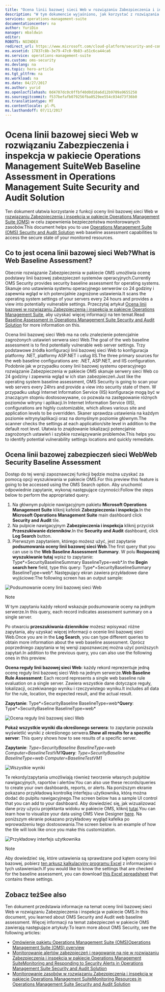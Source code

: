 ```yaml
---
title: "Ocena linii bazowej sieci Web w rozwiązaniu Zabezpieczenia i inspekcja w pakiecie Operations Management Suite | Microsoft Docs"
description: "W tym dokumencie wyjaśniono, jak korzystać z rozwiązania Zabezpieczenia i inspekcja w pakiecie OMS w celu oceny linii bazowej sieci Web wszystkich monitorowanych serwerów sieci Web pod kątem zgodności i zabezpieczeń."
services: operations-management-suite
documentationcenter: na
author: YuriDio
manager: mbaldwin
editor: 
ROBOTS: NOINDEX
redirect_url: https://www.microsoft.com/cloud-platform/security-and-compliance
ms.assetid: 17837c8b-3e79-47c0-9b83-a51c6ca44ca6
ms.service: operations-management-suite
ms.custom: oms-security
ms.devlang: na
ms.topic: hero-article
ms.tgt_pltfrm: na
ms.workload: na
ms.date: 04/27/2017
ms.author: yurid
ms.openlocfilehash: 0d4707dc0c0ffbf40d0d10a6d12b9709a9655258
ms.sourcegitcommit: f537befafb079256fba0529ee554c034d73f36b0
ms.translationtype: MT
ms.contentlocale: pl-PL
ms.lasthandoff: 07/11/2017
---
```

# <a name="web-baseline-assessment-in-operations-management-suite-security-and-audit-solution"></a><span data-ttu-id="6663a-103">Ocena linii bazowej sieci Web w rozwiązaniu Zabezpieczenia i inspekcja w pakiecie Operations Management Suite</span><span class="sxs-lookup"><span data-stu-id="6663a-103">Web Baseline Assessment in Operations Management Suite Security and Audit Solution</span></span>
<span data-ttu-id="6663a-104">Ten dokument ułatwia korzystanie z funkcji oceny linii bazowej sieci Web w [rozwiązaniu Zabezpieczenia i inspekcja w pakiecie Operations Management Suite (OMS)](operations-management-suite-overview.md) w celu zapewnienia bezpieczeństwa monitorowanych zasobów.</span><span class="sxs-lookup"><span data-stu-id="6663a-104">This document helps you to use [Operations Management Suite (OMS) Security and Audit Solution](operations-management-suite-overview.md) web baseline assessment capabilities to access the secure state of your monitored resources.</span></span>

## <a name="what-is-web-baseline-assessment"></a><span data-ttu-id="6663a-105">Co to jest ocena linii bazowej sieci Web?</span><span class="sxs-lookup"><span data-stu-id="6663a-105">What is Web Baseline Assessment?</span></span>
<span data-ttu-id="6663a-106">Obecnie rozwiązanie Zabezpieczenia w pakiecie OMS umożliwia ocenę podstawy linii bazowej zabezpieczeń systemów operacyjnych.</span><span class="sxs-lookup"><span data-stu-id="6663a-106">Currently OMS Security provides security baseline assessment for operating systems.</span></span> <span data-ttu-id="6663a-107">Skanuje ono ustawienia systemu operacyjnego serwerów co 24 godziny i zapewnia wgląd w ich potencjalnie zagrożone ustawienia.</span><span class="sxs-lookup"><span data-stu-id="6663a-107">It scans the operating system settings of your servers every 24 hours and provides a view into potentially vulnerable settings.</span></span> <span data-ttu-id="6663a-108">Przeczytaj artykuł [Ocena linii bazowej w rozwiązaniu Zabezpieczenia i inspekcja w pakiecie Operations Management Suite](oms-security-baseline.md), aby uzyskać więcej informacji na ten temat.</span><span class="sxs-lookup"><span data-stu-id="6663a-108">Read [Baseline Assessment in Operations Management Suite Security and Audit Solution](oms-security-baseline.md) for more information on this.</span></span>

<span data-ttu-id="6663a-109">Ocena linii bazowej sieci Web ma na celu znalezienie potencjalnie zagrożonych ustawień serwera sieci Web.</span><span class="sxs-lookup"><span data-stu-id="6663a-109">The goal of the web baseline assessment is to find potentially vulnerable web server settings.</span></span> <span data-ttu-id="6663a-110">Trzy podstawowe źródła konfiguracji linii bazowej sieci Web to konfiguracja platformy .NET, platformy ASP.NET i usług IIS.</span><span class="sxs-lookup"><span data-stu-id="6663a-110">The three primary sources for the web baseline configurations are: .NET, ASP.NET, and IIS configuration.</span></span>  <span data-ttu-id="6663a-111">Podobnie jak w przypadku oceny linii bazowej systemu operacyjnego rozwiązanie Zabezpieczenia w pakiecie OMS skanuje serwery sieci Web co 24 godziny i zapewnia wgląd w ich stan zabezpieczeń.</span><span class="sxs-lookup"><span data-stu-id="6663a-111">Just like the operating system baseline assessment, OMS Security is going to scan your web servers every 24hrs and provide a view into security state of them.</span></span>  <span data-ttu-id="6663a-112">W przypadku usługi Internet Information Service (IIS) konfiguracje mogą być w znaczącym stopniu dostosowywane, co pozwala na zastępowanie różnych poziomów witryny i aplikacji.</span><span class="sxs-lookup"><span data-stu-id="6663a-112">In Internet Information Service (IIS), configurations are highly customizable, which allows various site and application levels to be overridden.</span></span> <span data-ttu-id="6663a-113">Skaner sprawdza ustawienia na każdym poziomie witryny/aplikacji oraz na domyślnym poziomie głównym.</span><span class="sxs-lookup"><span data-stu-id="6663a-113">The scanner checks the settings at each application/site level in addition to the default root level.</span></span> <span data-ttu-id="6663a-114">Ułatwia to znajdowanie lokalizacji potencjalnie zagrożonych ustawień i szybkie rozwiązywanie problemów.</span><span class="sxs-lookup"><span data-stu-id="6663a-114">This helps you to identify potential vulnerability settings locations and quickly remediate.</span></span>


## <a name="web-security-baseline-assessment"></a><span data-ttu-id="6663a-115">Ocena linii bazowej zabezpieczeń sieci Web</span><span class="sxs-lookup"><span data-stu-id="6663a-115">Web Security Baseline Assessment</span></span>
<span data-ttu-id="6663a-116">Dostęp do tej wersji zapoznawczej funkcji będzie można uzyskać za pomocą opcji wyszukiwania w pakiecie OMS.</span><span class="sxs-lookup"><span data-stu-id="6663a-116">For this preview this feature is going to be accessed using the OMS Search option.</span></span> <span data-ttu-id="6663a-117">Aby uruchomić odpowiednie zapytanie, wykonaj następujące czynności:</span><span class="sxs-lookup"><span data-stu-id="6663a-117">Follow the steps below to perform the appropriated query:</span></span>

1. <span data-ttu-id="6663a-118">Na głównym pulpicie nawigacyjnym pakietu **Microsoft Operations Management Suite** kliknij kafelek **Zabezpieczenia i inspekcja**.</span><span class="sxs-lookup"><span data-stu-id="6663a-118">In the **Microsoft Operations Management Suite** main dashboard click **Security and Audit** tile.</span></span>
2. <span data-ttu-id="6663a-119">Na pulpicie nawigacyjnym **Zabezpieczenia i inspekcja** kliknij przycisk **Przeszukiwanie dzienników**.</span><span class="sxs-lookup"><span data-stu-id="6663a-119">In the **Security and Audit** dashboard, click **Log Search** button.</span></span>
3. <span data-ttu-id="6663a-120">Pierwszym zapytaniem, którego możesz użyć, jest zapytanie **podsumowania oceny linii bazowej sieci Web**.</span><span class="sxs-lookup"><span data-stu-id="6663a-120">The first query that you can use is the **Web Baseline Assessment Summary**.</span></span> <span data-ttu-id="6663a-121">W polu **Rozpocznij wyszukiwanie tutaj** wpisz to zapytanie: Type*=SecurityBaselineSummary BaselineType=web*.</span><span class="sxs-lookup"><span data-stu-id="6663a-121">In the **Begin search here** field, type this query: Type*=SecurityBaselineSummary BaselineType=web*.</span></span> <span data-ttu-id="6663a-122">Następujący ekran zawiera przykładowe dane wyjściowe:</span><span class="sxs-lookup"><span data-stu-id="6663a-122">The following screen has an output sample:</span></span>

![Podsumowanie oceny linii bazowej sieci Web](./media/oms-security-web-baseline/oms-security-web-baseline-fig1-new.png)

> [!NOTE]
> <span data-ttu-id="6663a-124">W tym zapytaniu każdy rekord wskazuje podsumowanie oceny na jednym serwerze.</span><span class="sxs-lookup"><span data-stu-id="6663a-124">In this query, each record indicates assessment summary on a single server.</span></span>

<span data-ttu-id="6663a-125">Po otwarciu **przeszukiwania dzienników** możesz wpisywać różne zapytania, aby uzyskać więcej informacji o ocenie linii bazowej sieci Web.</span><span class="sxs-lookup"><span data-stu-id="6663a-125">Once you are in the **Log Search**, you can type different queries to obtain more information about the web baseline assessment.</span></span> <span data-ttu-id="6663a-126">Oprócz poprzedniego zapytania w tej wersji zapoznawczej można użyć poniższych zapytań.</span><span class="sxs-lookup"><span data-stu-id="6663a-126">In addition to the previous query, you can also use the following ones in this preview.</span></span>

<span data-ttu-id="6663a-127">**Ocena reguły linii bazowej sieci Web**: każdy rekord reprezentuje jedną ocenę reguły linii bazowej sieci Web na jednym serwerze.</span><span class="sxs-lookup"><span data-stu-id="6663a-127">**Web Baseline Rule Assessment**: Each record represents a single web baseline rule evaluation on a single server.</span></span> <span data-ttu-id="6663a-128">Zawiera wszystkie dane dotyczące reguły, lokalizacji, oczekiwanego wyniku i rzeczywistego wyniku.</span><span class="sxs-lookup"><span data-stu-id="6663a-128">It includes all data for the rule, location, the expected result, and the actual result.</span></span>

<span data-ttu-id="6663a-129">**Zapytanie**: Type*=SecurityBaseline BaselineType=web*</span><span class="sxs-lookup"><span data-stu-id="6663a-129">**Query**: Type*=SecurityBaseline BaselineType=web*</span></span>

![Ocena reguły linii bazowej sieci Web](./media/oms-security-web-baseline/oms-security-web-baseline-fig2.png)

<span data-ttu-id="6663a-131">**Pokaż wszystkie wyniki dla określonego serwera**: to zapytanie pozwala wyświetlić wyniki z określonego serwera.</span><span class="sxs-lookup"><span data-stu-id="6663a-131">**Show all results for a specific server**: This query shows how to see results of a specific server.</span></span>

<span data-ttu-id="6663a-132">**Zapytanie**: *Type=SecurityBaseline BaselineType=web Computer=BaselineTestVM1*</span><span class="sxs-lookup"><span data-stu-id="6663a-132">**Query**: *Type=SecurityBaseline BaselineType=web Computer=BaselineTestVM1*</span></span>

![Wszystkie wyniki](./media/oms-security-web-baseline/oms-security-web-baseline-fig3.png)

<span data-ttu-id="6663a-134">Te rekordy/zapytania umożliwiają również tworzenie własnych pulpitów nawigacyjnych, raportów i alertów.</span><span class="sxs-lookup"><span data-stu-id="6663a-134">You can also use these records/queries to create your own dashboards, reports, or alerts.</span></span> <span data-ttu-id="6663a-135">Na poniższym ekranie pokazano przykładową kontrolkę interfejsu użytkownika, którą można dodać do pulpitu nawigacyjnego.</span><span class="sxs-lookup"><span data-stu-id="6663a-135">The screen below has a sample UI control that you can add to your dashboard.</span></span> <span data-ttu-id="6663a-136">Aby dowiedzieć się, jak wizualizować dane przy użyciu projektanta widoku w pakiecie OMS, kliknij [tutaj](https://blogs.technet.microsoft.com/msoms/2016/06/30/oms-view-designer-visualize-your-data-your-way/).</span><span class="sxs-lookup"><span data-stu-id="6663a-136">You can learn how to visualize your data using OMS View Designer [here](https://blogs.technet.microsoft.com/msoms/2016/06/30/oms-view-designer-visualize-your-data-your-way/).</span></span> <span data-ttu-id="6663a-137">Na poniższym ekranie pokazano przykładowy wygląd kafelka po wprowadzeniu tego dostosowania.</span><span class="sxs-lookup"><span data-stu-id="6663a-137">The screen below is an example of how the tile will look like once you make this customization.</span></span>

![Przykładowy interfejs użytkownika](./media/oms-security-web-baseline/oms-security-web-baseline-fig4.png)

> [!NOTE]
> <span data-ttu-id="6663a-139">Aby dowiedzieć się, które ustawienia są sprawdzane pod kątem oceny linii bazowej, pobierz [ten arkusz kalkulacyjny programu Excel](https://gallery.technet.microsoft.com/OMS-Web-Baseline-1e811690) z informacjami o tych ustawieniach.</span><span class="sxs-lookup"><span data-stu-id="6663a-139">If you would like to know the settings that are checked for the baseline assessment, you can download [this Excel spreadsheet](https://gallery.technet.microsoft.com/OMS-Web-Baseline-1e811690) that contains these settings.</span></span>

## <a name="see-also"></a><span data-ttu-id="6663a-140">Zobacz też</span><span class="sxs-lookup"><span data-stu-id="6663a-140">See also</span></span>
<span data-ttu-id="6663a-141">Ten dokument przedstawia informacje na temat oceny linii bazowej sieci Web w rozwiązaniu Zabezpieczenia i inspekcja w pakiecie OMS.</span><span class="sxs-lookup"><span data-stu-id="6663a-141">In this document, you learned about OMS Security and Audit web baseline assessment.</span></span> <span data-ttu-id="6663a-142">Więcej informacji na temat zabezpieczeń w pakiecie OMS zawierają następujące artykuły:</span><span class="sxs-lookup"><span data-stu-id="6663a-142">To learn more about OMS Security, see the following articles:</span></span>

* [<span data-ttu-id="6663a-143">Omówienie pakietu Operations Management Suite (OMS)</span><span class="sxs-lookup"><span data-stu-id="6663a-143">Operations Management Suite (OMS) overview</span></span>](operations-management-suite-overview.md)
* [<span data-ttu-id="6663a-144">Monitorowanie alertów zabezpieczeń i reagowanie na nie w rozwiązaniu Zabezpieczenia i inspekcja w pakiecie Operations Management Suite</span><span class="sxs-lookup"><span data-stu-id="6663a-144">Monitoring and Responding to Security Alerts in Operations Management Suite Security and Audit Solution</span></span>](oms-security-responding-alerts.md)
* [<span data-ttu-id="6663a-145">Monitorowanie zasobów w rozwiązaniu Zabezpieczenia i inspekcja w pakiecie Operations Management Suite</span><span class="sxs-lookup"><span data-stu-id="6663a-145">Monitoring Resources in Operations Management Suite Security and Audit Solution</span></span>](oms-security-monitoring-resources.md)

